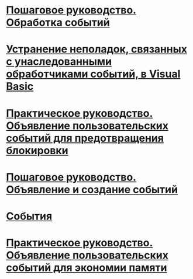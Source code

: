 # [Пошаговое руководство. Обработка событий](walkthrough-handling-events.md)
# [Устранение неполадок, связанных с унаследованными обработчиками событий, в Visual Basic](troubleshooting-inherited-event-handlers.md)
# [Практическое руководство. Объявление пользовательских событий для предотвращения блокировки](how-to-declare-custom-events-to-avoid-blocking.md)
# [Пошаговое руководство. Объявление и создание событий](walkthrough-declaring-and-raising-events.md)
# [События](events.md)
# [Практическое руководство. Объявление пользовательских событий для экономии памяти](how-to-declare-custom-events-to-conserve-memory.md)
